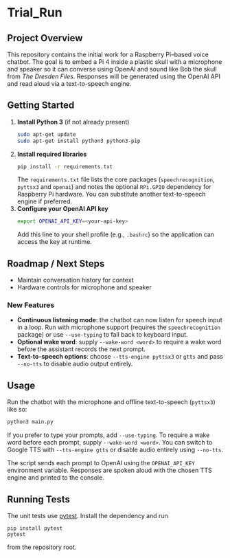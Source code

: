 # Trial_Run

## Project Overview
This repository contains the initial work for a Raspberry Pi–based voice chatbot. The goal is to embed a Pi 4 inside a plastic skull with a microphone and speaker so it can converse using OpenAI and sound like Bob the skull from *The Dresden Files*. Responses will be generated using the OpenAI API and read aloud via a text-to-speech engine.

## Getting Started
1. **Install Python 3** (if not already present)
   ```bash
   sudo apt-get update
   sudo apt-get install python3 python3-pip
   ```
2. **Install required libraries**
   ```bash
   pip install -r requirements.txt
   ```
   The `requirements.txt` file lists the core packages (`speechrecognition`,
   `pyttsx3` and `openai`) and notes the optional `RPi.GPIO` dependency for
   Raspberry Pi hardware. You can substitute another text-to-speech engine if
   preferred.
3. **Configure your OpenAI API key**
   ```bash
   export OPENAI_API_KEY=<your-api-key>
   ```
   Add this line to your shell profile (e.g., `.bashrc`) so the application can access the key at runtime.

## Roadmap / Next Steps
- Maintain conversation history for context
- Hardware controls for microphone and speaker

### New Features
- **Continuous listening mode**: the chatbot can now listen for speech input
  in a loop. Run with microphone support (requires the ``speechrecognition``
  package) or use ``--use-typing`` to fall back to keyboard input.
- **Optional wake word**: supply ``--wake-word <word>`` to require a wake word
  before the assistant records the next prompt.
- **Text-to-speech options**: choose ``--tts-engine pyttsx3`` or ``gtts`` and
  pass ``--no-tts`` to disable audio output entirely.

## Usage

Run the chatbot with the microphone and offline text-to-speech (``pyttsx3``) like so:
```bash
python3 main.py
```

If you prefer to type your prompts, add ``--use-typing``. To require a wake word
before each prompt, supply ``--wake-word <word>``. You can switch to Google TTS
with ``--tts-engine gtts`` or disable audio entirely using ``--no-tts``.

The script sends each prompt to OpenAI using the ``OPENAI_API_KEY`` environment
variable. Responses are spoken aloud with the chosen TTS engine and printed to
the console.

## Running Tests

The unit tests use [pytest](https://pytest.org/). Install the dependency and run
```
pip install pytest
pytest
```
from the repository root.
